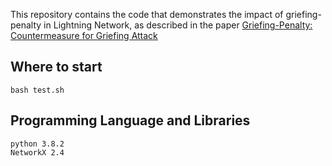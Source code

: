 This repository contains the code that demonstrates the impact of griefing-penalty in Lightning Network, as described in the paper [Griefing-Penalty: Countermeasure for Griefing Attack](https://arxiv.org/pdf/2005.09327.pdf)

## Where to start
```
bash test.sh
```
## Programming Language and Libraries
````
python 3.8.2
NetworkX 2.4
````

